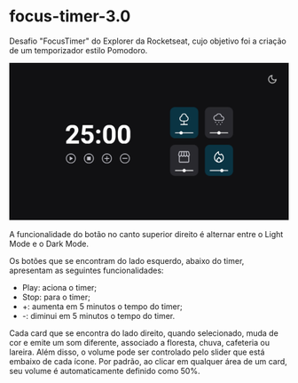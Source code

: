 # focus-timer-3.0
Desafio "FocusTimer" do Explorer da Rocketseat, cujo objetivo foi a criação de um temporizador estilo Pomodoro.

![Desafio "FocusTimer"](https://github.com/madalena-rocha/focus-timer-3.0/blob/main/assets/focus-timer-3.0.png)

A funcionalidade do botão no canto superior direito é alternar entre o Light Mode e o Dark Mode.

Os botões que se encontram do lado esquerdo, abaixo do timer, apresentam as seguintes funcionalidades:

- Play: aciona o timer;
- Stop: para o timer;
- +: aumenta em 5 minutos o tempo do timer;
- -: diminui em 5 minutos o tempo do timer.

Cada card que se encontra do lado direito, quando selecionado, muda de cor e emite um som diferente, associado a floresta, chuva, cafeteria ou lareira.
Além disso, o volume pode ser controlado pelo slider que está embaixo de cada ícone. Por padrão, ao clicar em qualquer área de um card, seu volume é automaticamente definido como 50%.
